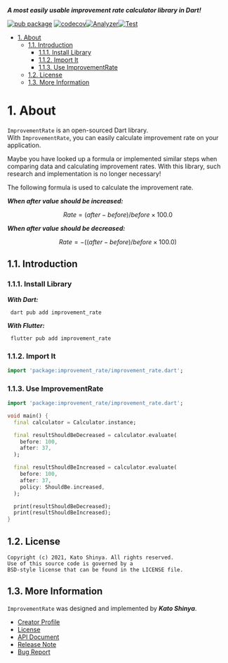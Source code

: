 **_A most easily usable improvement rate calculator library in Dart!_**

[![pub package](https://img.shields.io/pub/v/improvement_rate.svg)](https://pub.dev/packages/improvement_rate)
[![codecov](https://codecov.io/gh/myConsciousness/improvement-rate/branch/main/graph/badge.svg?token=IMK41A6JZQ)](https://codecov.io/gh/myConsciousness/improvement-rate)[![Analyzer](https://github.com/myConsciousness/improvement-rate/actions/workflows/analyzer.yml/badge.svg)](https://github.com/myConsciousness/improvement-rate/actions/workflows/analyzer.yml)[![Test](https://github.com/myConsciousness/improvement-rate/actions/workflows/test.yml/badge.svg)](https://github.com/myConsciousness/improvement-rate/actions/workflows/test.yml)

<!-- TOC -->

- [1. About](#1-about)
  - [1.1. Introduction](#11-introduction)
    - [1.1.1. Install Library](#111-install-library)
    - [1.1.2. Import It](#112-import-it)
    - [1.1.3. Use ImprovementRate](#113-use-improvementrate)
  - [1.2. License](#12-license)
  - [1.3. More Information](#13-more-information)

<!-- /TOC -->

# 1. About

`ImprovementRate` is an open-sourced Dart library.</br>
With `ImprovementRate`, you can easily calculate improvement rate on your application.

Maybe you have looked up a formula or implemented similar steps when comparing data and calculating improvement rates. With this library, such research and implementation is no longer necessary!

The following formula is used to calculate the improvement rate.

**_When after value should be increased:_**

```math
Rate = (after - before) / before × 100.0
```

**_When after value should be decreased:_**

```math
Rate = -((after - before) / before × 100.0)
```

## 1.1. Introduction

### 1.1.1. Install Library

**_With Dart:_**

```terminal
 dart pub add improvement_rate
```

**_With Flutter:_**

```terminal
 flutter pub add improvement_rate
```

### 1.1.2. Import It

```dart
import 'package:improvement_rate/improvement_rate.dart';
```

### 1.1.3. Use ImprovementRate

```dart
import 'package:improvement_rate/improvement_rate.dart';

void main() {
  final calculator = Calculator.instance;

  final resultShouldBeDecreased = calculator.evaluate(
    before: 100,
    after: 37,
  );

  final resultShouldBeIncreased = calculator.evaluate(
    before: 100,
    after: 37,
    policy: ShouldBe.increased,
  );

  print(resultShouldBeDecreased);
  print(resultShouldBeIncreased);
}
```

## 1.2. License

```license
Copyright (c) 2021, Kato Shinya. All rights reserved.
Use of this source code is governed by a
BSD-style license that can be found in the LICENSE file.
```

## 1.3. More Information

`ImprovementRate` was designed and implemented by **_Kato Shinya_**.

- [Creator Profile](https://github.com/myConsciousness)
- [License](https://github.com/myConsciousness/improvement-rate/blob/main/LICENSE)
- [API Document](https://pub.dev/documentation/improvement_rate/latest/improvement_rate/improvement_rate-library.html)
- [Release Note](https://github.com/myConsciousness/improvement-rate/releases)
- [Bug Report](https://github.com/myConsciousness/improvement-rate/issues)

